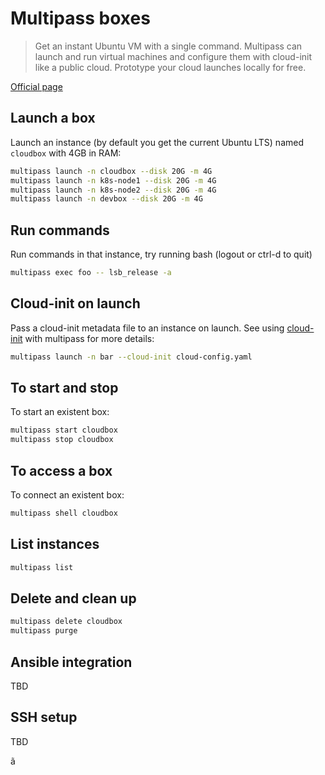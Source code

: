# Multipass boxes

> Get an instant Ubuntu VM with a single command. Multipass can launch and run virtual machines and configure them with cloud-init like a public cloud. Prototype your cloud launches locally for free.  

[Official page](https://multipass.run/)

## Launch a box

Launch an instance (by default you get the current Ubuntu LTS) named `cloudbox` with 4GB in RAM:  
```bash
multipass launch -n cloudbox --disk 20G -m 4G
multipass launch -n k8s-node1 --disk 20G -m 4G
multipass launch -n k8s-node2 --disk 20G -m 4G
multipass launch -n devbox --disk 20G -m 4G
```

## Run commands

Run commands in that instance, try running bash (logout or ctrl-d to quit)  
```bash
multipass exec foo -- lsb_release -a
```

## Cloud-init on launch

Pass a cloud-init metadata file to an instance on launch. See using [cloud-init](https://ubuntu.com/blog/using-cloud-init-with-multipass) with multipass for more details:

```bash
multipass launch -n bar --cloud-init cloud-config.yaml
```

## To start and stop

To start an existent box:  
```bash
multipass start cloudbox
multipass stop cloudbox
```

## To access a box

To connect an existent box:  
```bash
multipass shell cloudbox
```

## List instances

```bash
multipass list
```

## Delete and clean up

```bash
multipass delete cloudbox
multipass purge
```

## Ansible integration

TBD  

## SSH setup

TBD

ã
